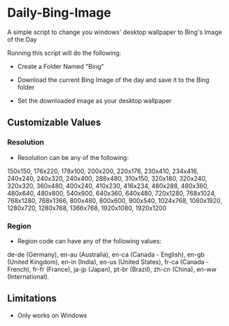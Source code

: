 # Daily-Bing-Image
A simple script to change you windows' desktop wallpaper to Bing's Image of the Day

Running this script will do the following:

* Create a Folder Named "Bing"

* Download the current Bing Image of the day and save it to the Bing folder

* Set the downloaded image as your desktop wallpaper

## Customizable Values

### Resolution
* Resolution can be any of the following:

150x150, 176x220, 178x100, 200x200, 220x176, 230x410, 234x416, 240x240, 240x320, 240x400, 288x480, 310x150, 320x180, 320x240,
320x320, 360x480, 400x240, 410x230, 416x234, 480x288, 480x360, 480x640, 480x800, 540x900, 640x360, 640x480, 720x1280, 768x1024,
768x1280, 768x1366, 800x480, 800x600, 900x540, 1024x768, 1080x1920, 1280x720, 1280x768, 1366x768, 1920x1080, 1920x1200

### Region
* Region code can have any of the following values:

de-de (Germany), en-au (Australia), en-ca (Canada - English), en-gb (United Kingdom), en-in (India), en-us (United States),
  fr-ca (Canada - French), fr-fr (France), ja-jp (Japan), pt-br (Brazil), zh-cn (China), en-ww (International).
## Limitations

* Only works on Windows
